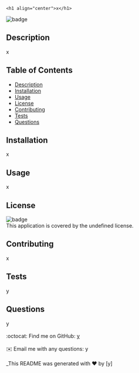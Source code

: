 
    <h1 align="center">x</h1>
  
![badge](https://img.shields.io/badge/license-undefined-brightgreen)<br />
## Description
x
## Table of Contents
- [Description](#description)
- [Installation](#installation)
- [Usage](#usage)
- [License](#license)
- [Contributing](#contributing)
- [Tests](#tests)
- [Questions](#questions)
## Installation
x
## Usage
x
## License
![badge](https://img.shields.io/badge/license-undefined-brightgreen)
<br />
This application is covered by the undefined license. 
## Contributing
x
## Tests
y
## Questions
y<br />
<br />
:octocat: Find me on GitHub: [y](https://github.com/y)<br />
<br />
✉️ Email me with any questions: y<br /><br />
_This README was generated with ❤️ by [y]
    